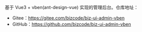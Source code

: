 基于 Vue3 + vben(ant-design-vue) 实现的管理后台。仓库地址：

* Gitee：<https://gitee.com/bizcode/biz-ui-admin-vben>
* GitHub：<https://github.com/bizcode/biz-ui-admin-vben>
